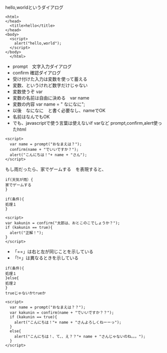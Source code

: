 hello,worldというダイアログ  
```
<html>
</head>
  <title>hello</title>
</head>
<body>
  <script>
    alert("hello,world");
  </script>
</body>
  </html>
```
- prompt　文字入力ダイアログ
- confirm 確認ダイアログ
- 受け付けた入力は変数を使って蓄える
- 変数、というけれど数字だけじゃない
- 変数使うぞ var　
- 変数の名前は自由に決める　var name
- 変数の内容 var name = " なになに";
- 以後　なになに　と書く必要なし、nameでOK
- 名前はなんでもOK
- でも、javascriptで使う言葉は使えないif varなど
prompt,confirm,alert使ったhtml
```
<script>
  var name = prompt("おなまえは？");
  confirm(name + "でいいですか？");
  alert("こんにちは！"+ name + "さん");
</script>
```
もし雨だったら、家でゲームする　を表現すると、
```
if(天気が雨）{
家でゲームする
}
```
```
if(条件){
処理１
}
```
```
<script>
var kakunin = confirm("太郎は、おとこのこでしょうか？");
if (kakunin == true){
  alert("正解！");
}
</script>
```
- 「==」は右と左が同じことを示している  
- 「!=」は異なるときを示している  
```
if(条件){
処理１
}else{
処理２
}
trueじゃないかtrueか
```
```
<script>
  var name = prompt("おなまえは？？");
  var kakunin = confirm(name + "でいいですか？？");
  if (kakunin == true){
    alert("こんにちは！"+ name + "さんよろしくねーーっ");
  }
  else{
    alert("こんにちは！、て、、え？？"+ name + "さんじゃないのね。。。");
  }
</script>
```

